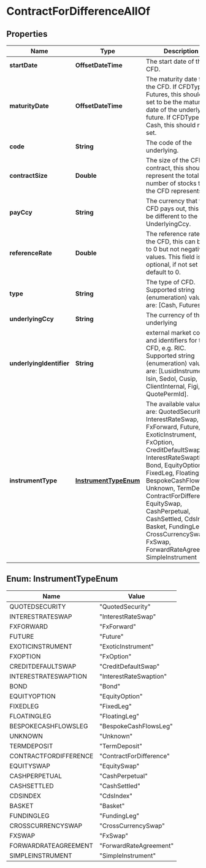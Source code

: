 

# ContractForDifferenceAllOf


## Properties

Name | Type | Description | Notes
------------ | ------------- | ------------- | -------------
**startDate** | **OffsetDateTime** | The start date of the CFD. | 
**maturityDate** | **OffsetDateTime** | The maturity date for the CFD. If CFDType is Futures, this should be set to be the maturity date of the underlying  future. If CFDType is Cash, this should not be set. |  [optional]
**code** | **String** | The code of the underlying. | 
**contractSize** | **Double** | The size of the CFD contract, this should represent the total number of stocks that the CFD represents. | 
**payCcy** | **String** | The currency that this CFD pays out, this can be different to the UnderlyingCcy. | 
**referenceRate** | **Double** | The reference rate of the CFD, this can be set to 0 but not negative values.  This field is optional, if not set it will default to 0. |  [optional]
**type** | **String** | The type of CFD.  Supported string (enumeration) values are: [Cash, Futures]. | 
**underlyingCcy** | **String** | The currency of the underlying | 
**underlyingIdentifier** | **String** | external market codes and identifiers for the CFD, e.g. RIC.  Supported string (enumeration) values are: [LusidInstrumentId, Isin, Sedol, Cusip, ClientInternal, Figi, RIC, QuotePermId]. | 
**instrumentType** | [**InstrumentTypeEnum**](#InstrumentTypeEnum) | The available values are: QuotedSecurity, InterestRateSwap, FxForward, Future, ExoticInstrument, FxOption, CreditDefaultSwap, InterestRateSwaption, Bond, EquityOption, FixedLeg, FloatingLeg, BespokeCashFlowsLeg, Unknown, TermDeposit, ContractForDifference, EquitySwap, CashPerpetual, CashSettled, CdsIndex, Basket, FundingLeg, CrossCurrencySwap, FxSwap, ForwardRateAgreement, SimpleInstrument | 



## Enum: InstrumentTypeEnum

Name | Value
---- | -----
QUOTEDSECURITY | &quot;QuotedSecurity&quot;
INTERESTRATESWAP | &quot;InterestRateSwap&quot;
FXFORWARD | &quot;FxForward&quot;
FUTURE | &quot;Future&quot;
EXOTICINSTRUMENT | &quot;ExoticInstrument&quot;
FXOPTION | &quot;FxOption&quot;
CREDITDEFAULTSWAP | &quot;CreditDefaultSwap&quot;
INTERESTRATESWAPTION | &quot;InterestRateSwaption&quot;
BOND | &quot;Bond&quot;
EQUITYOPTION | &quot;EquityOption&quot;
FIXEDLEG | &quot;FixedLeg&quot;
FLOATINGLEG | &quot;FloatingLeg&quot;
BESPOKECASHFLOWSLEG | &quot;BespokeCashFlowsLeg&quot;
UNKNOWN | &quot;Unknown&quot;
TERMDEPOSIT | &quot;TermDeposit&quot;
CONTRACTFORDIFFERENCE | &quot;ContractForDifference&quot;
EQUITYSWAP | &quot;EquitySwap&quot;
CASHPERPETUAL | &quot;CashPerpetual&quot;
CASHSETTLED | &quot;CashSettled&quot;
CDSINDEX | &quot;CdsIndex&quot;
BASKET | &quot;Basket&quot;
FUNDINGLEG | &quot;FundingLeg&quot;
CROSSCURRENCYSWAP | &quot;CrossCurrencySwap&quot;
FXSWAP | &quot;FxSwap&quot;
FORWARDRATEAGREEMENT | &quot;ForwardRateAgreement&quot;
SIMPLEINSTRUMENT | &quot;SimpleInstrument&quot;



